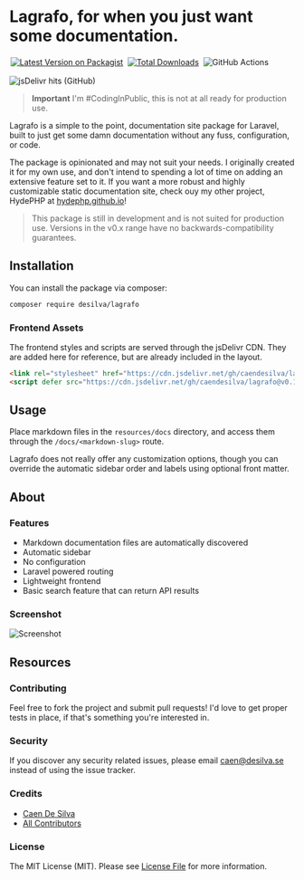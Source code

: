 # Lagrafo, for when you just want some documentation.

<p><a href="https://packagist.org/packages/desilva/lagrafo"><img style="display:inline;margin:2px;" src="https://img.shields.io/packagist/v/desilva/lagrafo.svg?style=flat-square" alt="Latest Version on Packagist"></a>
<a href="https://packagist.org/packages/desilva/lagrafo"><img style="display:inline;margin:2px;" src="https://img.shields.io/packagist/dt/desilva/lagrafo.svg?style=flat-square" alt="Total Downloads"></a>
<img style="display:inline;margin:2px;" src="https://github.com/caendesilva/lagrafo/actions/workflows/main.yml/badge.svg" alt="GitHub Actions">
</p>

![jsDelivr hits (GitHub)](https://img.shields.io/jsdelivr/gh/hm/caendesilva/lagrafo)

> **Important** I'm #CodingInPublic, this is not at all ready for production use.

<p class="lead">
Lagrafo is a simple to the point, documentation site package for Laravel, built to just get some damn documentation without any fuss, configuration, or code.
</p>

The package is opinionated and may not suit your needs. I originally created it for my own use,
and don't intend to spending a lot of time on adding an extensive feature set to it.
If you want a more robust and highly customizable static documentation site, check ouy my other project, HydePHP at [hydephp.github.io](https://hydephp.github.io/)!

> This package is still in development and is not suited for production use. Versions in the v0.x range have no backwards-compatibility guarantees.

## Installation

You can install the package via composer:

```bash
composer require desilva/lagrafo
```

### Frontend Assets
The frontend styles and scripts are served through the jsDelivr CDN.
They are added here for reference, but are already included in the layout.
```html
<link rel="stylesheet" href="https://cdn.jsdelivr.net/gh/caendesilva/lagrafo@v0.1.0-beta/dist/lagrafo.min.css">
<script defer src="https://cdn.jsdelivr.net/gh/caendesilva/lagrafo@v0.1.0-beta/dist/lagrafo.min.js"></script>
```

## Usage

Place markdown files in the `resources/docs` directory,
and access them through the `/docs/<markdown-slug>` route.

Lagrafo does not really offer any customization options,
though you can override the automatic sidebar order and labels using optional front matter.

## About
### Features
- Markdown documentation files are automatically discovered
- Automatic sidebar
- No configuration
- Laravel powered routing
- Lightweight frontend
- Basic search feature that can return API results


### Screenshot

![Screenshot](https://user-images.githubusercontent.com/95144705/165140594-98bbee16-b121-4a82-b8cb-5e39be44afa0.png)


## Resources

### Contributing

Feel free to fork the project and submit pull requests!
I'd love to get proper tests in place, if that's something you're interested in.

### Security

If you discover any security related issues, please email caen@desilva.se instead of using the issue tracker.

### Credits

-   [Caen De Silva](https://github.com/desilva)
-   [All Contributors](../../contributors)

### License

The MIT License (MIT). Please see [License File](LICENSE.md) for more information.
